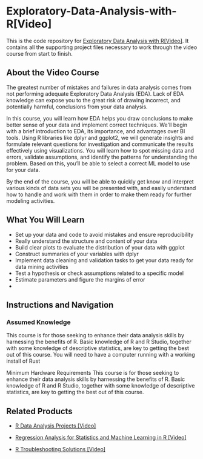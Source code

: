 # Exploratory-Data-Analysis-with-R[Video]
This is the code repository for [Exploratory Data Analysis with R[Video]](https://www.packtpub.com/data/exploratory-data-analysis-with-r-video). It contains all the supporting project files necessary to work through the video course from start to finish.
## About the Video Course
The greatest number of mistakes and failures in data analysis comes from not performing adequate Exploratory Data Analysis (EDA). Lack of EDA knowledge can expose you to the great risk of drawing incorrect, and potentially harmful, conclusions from your data analysis.

In this course, you will learn how EDA helps you draw conclusions to make better sense of your data and implement correct techniques. We'll begin with a brief introduction to EDA, its importance, and advantages over BI tools. Using R libraries like dplyr and ggplot2, we will generate insights and formulate relevant questions for investigation and communicate the results effectively using visualizations. You will learn how to spot missing data and errors, validate assumptions, and identify the patterns for understanding the problem. Based on this, you’ll be able to select a correct ML model to use for your data.

By the end of the course, you will be able to quickly get know and interpret various kinds of data sets you will be presented with, and easily understand how to handle and work with them in order to make them ready for further modeling activities.
<H2>What You Will Learn</H2>
<DIV class=book-info-will-learn-text>
<UL>
<LI>Set up your data and code to avoid mistakes and ensure reproducibility
<LI>Really understand the structure and content of your data
<LI>Build clear plots to evaluate the distribution of your data with ggplot
<LI>Construct summaries of your variables with dplyr
<LI>Implement data cleaning and validation tasks to get your data ready for data mining activities
<LI>Test a hypothesis or check assumptions related to a specific model
<LI>Estimate parameters and figure the margins of error 
<LI> </LI></UL></DIV>

## Instructions and Navigation
### Assumed Knowledge
This course is for those seeking to enhance their data analysis skills by harnessing the benefits of R. Basic knowledge of R and R Studio, together with some knowledge of descriptive statistics, are key to getting the best out of this course.
You will need to have a computer running with a working install of Rust

Minimum Hardware Requirements
This course is for those seeking to enhance their data analysis skills by harnessing the benefits of R. Basic knowledge of R and R Studio, together with some knowledge of descriptive statistics, are key to getting the best out of this course.

## Related Products
* [R Data Analysis Projects [Video]](https://www.packtpub.com/big-data-and-business-intelligence/r-data-analysis-projects-video)

* [Regression Analysis for Statistics and Machine Learning in R [Video]](https://www.packtpub.com/programming/regression-analysis-for-statistics-and-machine-learning-in-r-video)

* [R Troubleshooting Solutions [Video]](https://www.packtpub.com/application-development/r-troubleshooting-solutions-video)

